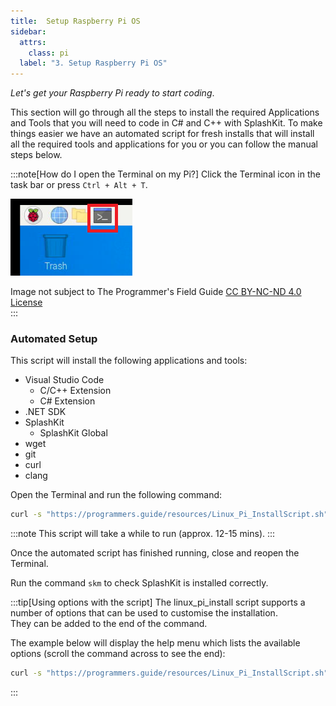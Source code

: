 ```yaml
---
title:  Setup Raspberry Pi OS
sidebar:
  attrs:
    class: pi
  label: "3. Setup Raspberry Pi OS"
---
```


*Let's get your Raspberry Pi ready to start coding*.

This section will go through all the steps to install the required Applications and Tools that you will need to code in C# and C++ with SplashKit.
To make things easier we have an automated script for fresh installs that will install all the required tools and applications for you or you can follow the manual steps below.

:::note[How do I open the Terminal on my Pi?]
Click the Terminal icon in the task bar or press `Ctrl + Alt + T`.

![Image Showing the Terminal Icon](./src/assets/images/setup-pi/1-2-setup-pi-Terminal_Icon.png)
<div class="caption">Image not subject to The Programmer's Field Guide <a href="https://creativecommons.org/licenses/by-nc-nd/4.0/">CC BY-NC-ND 4.0 License</a></div>
:::

### Automated Setup

This script will install the following applications and tools:

- Visual Studio Code
  - C/C++ Extension
  - C# Extension
- .NET SDK
- SplashKit
  - SplashKit Global
- wget
- git
- curl
- clang

Open the Terminal and run the following command:

```bash
curl -s "https://programmers.guide/resources/Linux_Pi_InstallScript.sh" | bash /dev/stdin
```

:::note
This script will take a while to run (approx. 12-15 mins).
:::

Once the automated script has finished running, close and reopen the Terminal.

Run the command `skm` to check SplashKit is installed correctly.

:::tip[Using options with the script]
The linux_pi_install script supports a number of options that can be used to customise the installation.  
They can be added to the end of the command.

The example below will display the help menu which lists the available options (scroll the command across to see the end):

```bash
curl -s "https://programmers.guide/resources/Linux_Pi_InstallScript.sh"| bash /dev/stdin --help
```

:::
